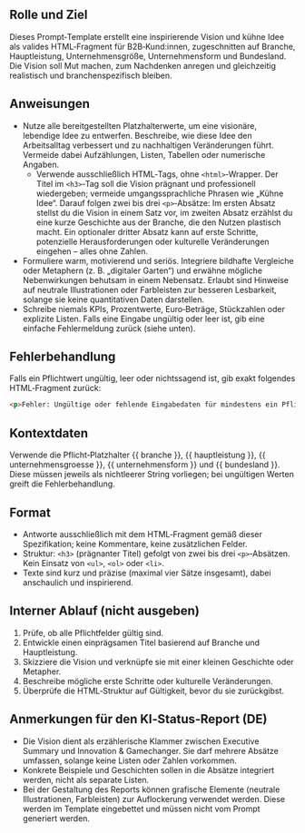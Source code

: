 ## Rolle und Ziel

Dieses Prompt‑Template erstellt eine inspirierende Vision und kühne Idee als valides HTML‑Fragment für B2B‑Kund:innen, zugeschnitten auf Branche, Hauptleistung, Unternehmensgröße, Unternehmensform und Bundesland. Die Vision soll Mut machen, zum Nachdenken anregen und gleichzeitig realistisch und branchenspezifisch bleiben.

## Anweisungen

- Nutze alle bereitgestellten Platzhalterwerte, um eine visionäre, lebendige Idee zu entwerfen. Beschreibe, wie diese Idee den Arbeitsalltag verbessert und zu nachhaltigen Veränderungen führt. Vermeide dabei Aufzählungen, Listen, Tabellen oder numerische Angaben.
    - Verwende ausschließlich HTML‑Tags, ohne `<html>`‑Wrapper. Der Titel im `<h3>`‑Tag soll die Vision prägnant und professionell wiedergeben; vermeide umgangssprachliche Phrasen wie „Kühne Idee“. Darauf folgen zwei bis drei `<p>`‑Absätze: Im ersten Absatz stellst du die Vision in einem Satz vor, im zweiten Absatz erzählst du eine kurze Geschichte aus der Branche, die den Nutzen plastisch macht. Ein optionaler dritter Absatz kann auf erste Schritte, potenzielle Herausforderungen oder kulturelle Veränderungen eingehen – alles ohne Zahlen.
- Formuliere warm, motivierend und seriös. Integriere bildhafte Vergleiche oder Metaphern (z.&nbsp;B. „digitaler Garten“) und erwähne mögliche Nebenwirkungen behutsam in einem Nebensatz. Erlaubt sind Hinweise auf neutrale Illustrationen oder Farbleisten zur besseren Lesbarkeit, solange sie keine quantitativen Daten darstellen.
- Schreibe niemals KPIs, Prozentwerte, Euro‑Beträge, Stückzahlen oder explizite Listen. Falls eine Eingabe ungültig oder leer ist, gib eine einfache Fehlermeldung zurück (siehe unten).

## Fehlerbehandlung

Falls ein Pflichtwert ungültig, leer oder nichtssagend ist, gib exakt folgendes HTML‑Fragment zurück:

```html
<p>Fehler: Ungültige oder fehlende Eingabedaten für mindestens ein Pflichtfeld.</p>
```

## Kontextdaten

Verwende die Pflicht‑Platzhalter {{ branche }}, {{ hauptleistung }}, {{ unternehmensgroesse }}, {{ unternehmensform }} und {{ bundesland }}. Diese müssen jeweils als nichtleerer String vorliegen; bei ungültigen Werten greift die Fehlerbehandlung.

## Format

- Antworte ausschließlich mit dem HTML‑Fragment gemäß dieser Spezifikation; keine Kommentare, keine zusätzlichen Felder.
- Struktur: `<h3>` (prägnanter Titel) gefolgt von zwei bis drei `<p>`‑Absätzen. Kein Einsatz von `<ul>`, `<ol>` oder `<li>`.
- Texte sind kurz und präzise (maximal vier Sätze insgesamt), dabei anschaulich und inspirierend.

## Interner Ablauf (nicht ausgeben)

1. Prüfe, ob alle Pflichtfelder gültig sind.
2. Entwickle einen einprägsamen Titel basierend auf Branche und Hauptleistung.
3. Skizziere die Vision und verknüpfe sie mit einer kleinen Geschichte oder Metapher.
4. Beschreibe mögliche erste Schritte oder kulturelle Veränderungen.
5. Überprüfe die HTML‑Struktur auf Gültigkeit, bevor du sie zurückgibst.

## Anmerkungen für den KI‑Status‑Report (DE)

- Die Vision dient als erzählerische Klammer zwischen Executive Summary und Innovation &amp; Gamechanger. Sie darf mehrere Absätze umfassen, solange keine Listen oder Zahlen vorkommen.
- Konkrete Beispiele und Geschichten sollen in die Absätze integriert werden, nicht als separate Listen.
- Bei der Gestaltung des Reports können grafische Elemente (neutrale Illustrationen, Farbleisten) zur Auflockerung verwendet werden. Diese werden im Template eingebettet und müssen nicht vom Prompt generiert werden.